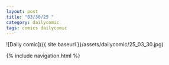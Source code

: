 ```yaml
---
layout: post
title: "03/30/25 "
category: dailycomic
tags: comics dailycomic
---
```

![Daily comic]({{ site.baseurl }}/assets/dailycomic/25_03_30.jpg)

{% include navigation.html %}

